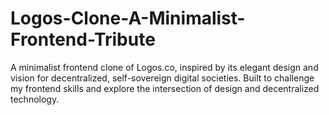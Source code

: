 # Logos-Clone-A-Minimalist-Frontend-Tribute
A minimalist frontend clone of Logos.co, inspired by its elegant design and vision for decentralized, self-sovereign digital societies. Built to challenge my frontend skills and explore the intersection of design and decentralized technology.
